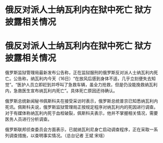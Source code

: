# 俄反对派人士纳瓦利内在狱中死亡 狱方披露相关情况

# 俄反对派人士纳瓦利内在狱中死亡 狱方披露相关情况

俄罗斯监狱管理局最新发布公告称，正在监狱服刑的俄罗斯反对派人士纳瓦利内死亡。公告称，纳瓦利内今天（16日）“在放风后感到身体不适，几乎立刻便失去知觉”。“医护人员立即赶到并呼叫了急救车辆，虽全力抢救，但是仍没能挽救纳瓦利内，急救医生宣布纳瓦利内死亡”。具体死亡原因还待确认。

俄罗斯总统新闻秘书佩斯科夫在接受采访时表示，俄罗斯总统普京已知悉纳瓦利内死讯。佩斯科夫说，俄罗斯监狱管理局正按规定程序对纳瓦利内的死因进行调查。对于有媒体称纳瓦利内死于血栓破裂，佩斯科夫表示，他并不掌握相关情况，需要医务人员进行分析调查。

俄罗斯联邦侦查委员会方面表示，已就纳瓦利尼身亡启动调查程序，正在采取一系列调查措施，以查明事实情况。（总台记者 王斌 宋瑶）

